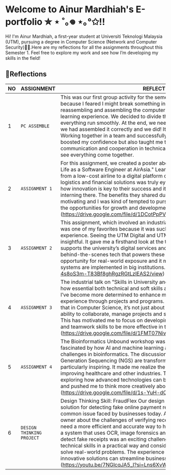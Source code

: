 # Welcome to Ainur Mardhiah's E-portfolio ✮ ⋆ ˚｡𖦹 ⋆｡°✩!!
Hi! I'm Ainur Mardhiah, a first-year student at Universiti Teknologi Malaysia (UTM), pursuing a degree in Computer Science (Network and Computer Security)👩‍💻.Here are my reflections for all the assignments throughout this Semester 1. Feel free to explore my work and see how I’m developing my skills in the field!



## 📖Reflections

|         NO       | ASSIGNMENT                         |REFLECTION                         |
|----------------|-------------------------------|-----------------------------|
|1|`PC ASSEMBLE`            |This was our first group activity for the semester and I was a bit nervous at first because I feared I might break something inside the CPU. However, the task of reassembling and assembling the computer components turned out to be a great learning experience. We decided to divide the tasks evenly, which helped everything run smoothly. At the end, we needed to turn the CPU on to make sure we had assembled it correctly and we did! It was such a rewarding moment. Working together in a team and successfully completing the assembly not only boosted my confidence but also taught me the importance of clear communication and cooperation in technical tasks. It was interesting and fun to see everything come together.    |
|2|`ASSIGNMENT 1`            |For this assignment, we created a poster about the industrial talk on "A Day in My Life as a Software Engineer at AirAsia." Learning how AirAsia has transformed from a low-cost airline to a digital platform offering services like e-commerce, logistics and financial solutions was truly eye-opening. The talk made me realize how innovation is key to their success and it got me excited about the idea of interning there. The benefits they shared during the talk were incredibly motivating and I was kind of tempted to pursue an internship with them to explore the opportunities for growth and development in the tech field.(https://drive.google.com/file/d/1DCotPpPV1RhHZTYrY81guPuFa2WGE3Nv/edit)            |
|3|`ASSIGNMENT 2`|This assignment, which involved an industrial visit to the UTM Digital Building, was one of my favorites because it was such an interactive and hands-on experience. Seeing the UTM Digital and UTMwifi systems in action was super insightful. It gave me a firsthand look at the technology infrastructure that supports the university’s digital services and it really sparked my interest in the behind-the-scenes tech that powers these systems. The visit was a great opportunity for real-world exposure and it made me appreciate how digital systems are implemented in big institutions.(https://drive.google.com/file/d/16e-4s8oS3m-T83Bf8ghRgzRGtLzlEAS2/view)|
|4|`ASSIGNMENT 3`            |The industrial talk on "Skills in University and Industry" was a great reminder of how essential both technical and soft skills are in the tech industry. From the talk, I’ve become more determined to enhance my soft skills and gain more practical experience through projects and programs. The discussion also made me realize that in Computer Science, it’s not just about technical knowledge but also the ability to collaborate, manage projects and stay engaged in continuous learning. This has motivated me to focus on developing my programming, problem-solving and teamwork skills to be more effective in the tech field.(https://drive.google.com/file/d/1FMT07NivcCbTrPqfNlBShksVBV3iKad5/view)            |
|5 |`ASSIGNMENT 4`            |The Bioinformatics Unbound workshop was an insightful experience. I was fascinated by how AI and machine learning are being used to address complex challenges in bioinformatics. The discussion on how technologies like Next-Generation Sequencing (NGS) are transforming fields such as medicine was particularly inspiring. It made me realize the potential of these innovations in improving healthcare and other industries. The workshop sparked my interest in exploring how advanced technologies can be used to solve real-world problems and pushed me to think more creatively about the impact of emerging tech.(https://drive.google.com/file/d/1s-YuH-dCx0XOfZMeQsE_0z9_eqXaz1Rc/view)            |
|6|`DESIGN THINKING PROJECT`|Design Thinking Skill: FraudFlex	Our design thinking project focused on creating a solution for detecting fake online payment receipts, which directly addressed a common issue faced by businesses today. After speaking with a mini market owner about the challenges of verifying receipts, it became clear that businesses need a more efficient and accurate way to handle fraudulent payments. Designing a system that uses OCR, image forensics and machine learning to automatically detect fake receipts was an exciting challenge. This project allowed me to apply technical skills in a practical way and consider how technology can be used to solve real-world problems. The experience deepened my understanding of how innovative solutions can streamline business operations and improve security. (https://youtu.be/7NGlcqJA5_I?si=Lns6XvWz00rQOCM9) |
